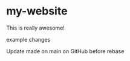 # my-website

This is really awesome!

example changes

Update made on main on GitHub before rebase
